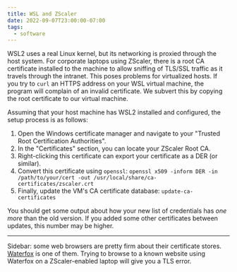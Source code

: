 ```yaml
---
title: WSL and ZScaler
date: 2022-09-07T23:00:00-07:00
tags:
  - software
---
```


WSL2 uses a real Linux kernel, but its networking is proxied through the host system. For corporate laptops using ZScaler, there is a root CA certificate installed to the machine to allow sniffing of TLS/SSL traffic as it travels through the intranet. This poses problems for virtualized hosts. If you try to `curl` an HTTPS address on your WSL virtual machine, the program will complain of an invalid certificate. We subvert this by copying the root certificate to our virtual machine.

Assuming that your host machine has WSL2 installed and configured, the setup process is as follows:
1. Open the Windows certificate manager and navigate to your "Trusted Root Certification Authorities".
2. In the "Certificates" section, you can locate your ZScaler Root CA.
3. Right-clicking this certificate can export your certificate as a DER (or similar).
4. Convert this certificate using `openssl`: `openssl x509 -inform DER -in /path/to/your/cert -out /usr/local/share/ca-certificates/zscaler.crt`
5. Finally, update the VM's CA certificate database: `update-ca-certificates`

You should get some output about how your new list of credentials has *one more* than the old version. If you added some other certificates between updates, this number may be higher.

***

Sidebar: some web browsers are pretty firm about their certificate stores. [Waterfox](https://www.waterfox.net/) is one of them. Trying to browse to a known website using Waterfox on a ZScaler-enabled laptop will give you a TLS error.
